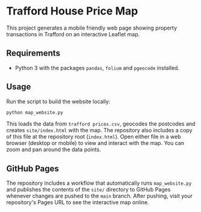 # Trafford House Price Map

This project generates a mobile friendly web page showing property transactions in Trafford on an interactive Leaflet map.

## Requirements
- Python 3 with the packages `pandas`, `folium` and `pgeocode` installed.

## Usage
Run the script to build the website locally:

```bash
python map_website.py
```

This loads the data from `trafford prices.csv`, geocodes the postcodes and creates `site/index.html` with the map. The repository also includes a copy of this file at the repository root (`index.html`). Open either file in a web browser (desktop or mobile) to view and interact with the map. You can zoom and pan around the data points.

## GitHub Pages

The repository includes a workflow that automatically runs `map_website.py` and
publishes the contents of the `site/` directory to GitHub Pages whenever changes
are pushed to the `main` branch. After pushing, visit your repository's Pages
URL to see the interactive map online.
